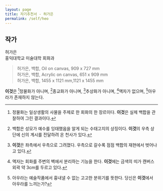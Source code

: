 ```yaml
---
layout: page
title: 자기추천서 - 허가은
permalink: /self/heo
---
```



## 작가
허가은  
홍익대학교 미술대학 회화과  

> 허가은, 백합, Oil on canvas, 909 x 727 mm  
> 허가은, 백합, Acrylic on canvas, 651 x 909 mm   
> 허가은, 백합, 1455 x 1121 mm,1121 x 1455 mm   

**이것**은  [^1]정물화가 아니며, [^2]종교화가 아니며, [^3]추상화가 아니며, [^4]액자가 없으며, [^5]아우라가 존재하지 않는다.  

[^1]: 정물화는 일상생활의 사물을 주제로 한 회화의 한 장르이다. **이것**은 실제 백합을 관찰하여 그린 결과이다.  
[^2]: 백합은 성모가 예수를 잉태했음을 알게 되는 수태고지의 상징이다. **이것**의 우측 상단에 신의 계시를 전달하려 온 천사가 있다.  
[^3]: **이것**은 좌측에서 우측으로 그려졌다. 우측으로 갈수록 점점 백합의 재현에서 벗어나고 있다.  
[^4]: 액자는 회화를 주변의 벽에서 분리하는 기능을 한다. **이것**에는 금색의 띠가 캔버스 외곽 약 3cm를 두르고 있다.   
[^5]: 아우라는 예술작품에서 흉내낼 수 없는 고고한 분위기를 뜻한다. 당신은 **이것**에서 아우라를 느끼는가?  
